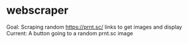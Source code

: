 # webscraper
Goal: Scraping random https://prnt.sc/ links to get images and display 
Current: A button going to a random prnt.sc image
